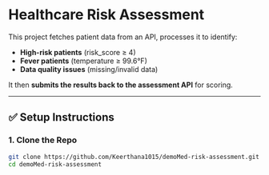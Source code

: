 # Healthcare Risk Assessment

This project fetches patient data from an API, processes it to identify:
- **High-risk patients** (risk_score ≥ 4)
- **Fever patients** (temperature ≥ 99.6°F)
- **Data quality issues** (missing/invalid data)

It then **submits the results back to the assessment API** for scoring.

---

## ✅ Setup Instructions

### 1. Clone the Repo
```bash
git clone https://github.com/Keerthana1015/demoMed-risk-assessment.git
cd demoMed-risk-assessment
